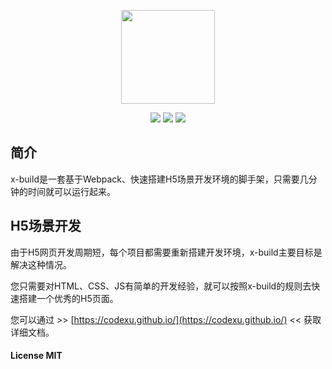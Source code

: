 <p align="center"><img src="https://ws3.sinaimg.cn/large/006tNbRwly1fwq1pr7r3sj308w06xmzr.jpg" width="150px"></p>

<p align="center">
  <img src="https://img.shields.io/jenkins/s/https/jenkins.qa.ubuntu.com/view/Precise/view/All%20Precise/job/precise-desktop-amd64_default.svg">
  <img src="https://img.shields.io/badge/npm-v4.4.7-blue.svg">
  <img src="https://img.shields.io/github/license/mashape/apistatus.svg">
</p>

## 简介

x-build是一套基于Webpack、快速搭建H5场景开发环境的脚手架，只需要几分钟的时间就可以运行起来。

## H5场景开发

由于H5网页开发周期短，每个项目都需要重新搭建开发环境，x-build主要目标是解决这种情况。

您只需要对HTML、CSS、JS有简单的开发经验，就可以按照x-build的规则去快速搭建一个优秀的H5页面。

您可以通过 >> [https://codexu.github.io/](https://codexu.github.io/) << 获取详细文档。

#### License MIT